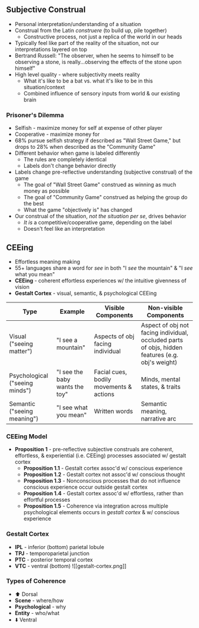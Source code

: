 ## Subjective Construal
* Personal interpretation/understanding of a situation
* Construal from the Latin *construere* (to build up, pile together)
	* Constructive process, not just a replica of the world in our heads
* Typically feel like part of the reality of the situation, not our interpretations layered on top
* Bertrand Russell: "The observer, when he seems to himself to be observing a stone, is really...observing the effects of the stone upon himself"
* High level quality - where subjectivity meets reality
	* What it's like to be a bat vs. what it's like to be in this situation/context
	* Combined influence of sensory inputs from world & our existing brain
### Prisoner's Dilemma
* Selfish - maximize money for self at expense of other player
* Cooperative - maximize money for 
* 68% pursue selfish strategy if described as "Wall Street Game," but drops to 28% when described as the "Community Game"
* Different behavior when game is labeled differently
	* The rules are completely identical
	* Labels don't change behavior directly
* Labels change pre-reflective understanding (subjective construal) of the game
	* The goal of "Wall Street Game" construed as winning as much money as possible
	* The goal of "Community Game" construed as helping the group do the best
	* What the game "objectively is" has changed
* Our construal of the situation, *not the situation per se*, drives behavior
	* *It is* a competitive/cooperative game, depending on the label
	* Doesn't feel like an interpretation
## CEEing
* Effortless meaning making
* 55+ languages share a word for *see* in both "I *see* the mountain" & "I *see* what you mean"
* **CEEing** - coherent effortless experiences w/ the intuitive givenness of vision
* **Gestalt Cortex** - visual, semantic, & psychological CEEing

| Type                           | Example                        | Visible Components                      | Non-visible Components                                                                           |
| ------------------------------ | ------------------------------ | --------------------------------------- | ------------------------------------------------------------------------------------------------ |
| Visual ("seeing matter")       | "I see a mountain"             | Aspects of obj facing individual        | Aspect of obj not facing individual, occluded parts of objs, hidden features (e.g. obj's weight) |
| Psychological ("seeing minds") | "I see the baby wants the toy" | Facial cues, bodily movements & actions | Minds, mental states, & traits                                                                   |
| Semantic ("seeing meaning")    | "I see what you mean"          | Written words                           | Semantic meaning, narrative arc                                                                  |
### CEEing Model
* **Proposition 1** - pre-reflective subjective construals are coherent, effortless, & experiential (i.e. CEEing) processes associated w/ gestalt cortex
	* **Proposition 1.1** - Gestalt cortex assoc'd w/ conscious experience
	* **Proposition 1.2** - Gestalt cortex not assoc'd w/ conscious thought
	* **Proposition 1.3** - Nonconscious processes that do not influence conscious experience occur outside gestalt cortex
	* **Proposition 1.4** - Gestalt cortex assoc'd w/ effortless, rather than effortful processes
	* **Proposition 1.5** - Coherence via integration across multiple psychological elements occurs in *gestalt cortex* & w/ conscious experience
### Gestalt Cortex
* **IPL** - inferior (bottom) parietal lobule
* **TPJ** - temporoparietal junction
* **PTC** - posterior temporal cortex
* **VTC** - ventral (bottom)
![[gestalt-cortex.png]]
### Types of Coherence
* ⬆ Dorsal
* **Scene** - where/how
* **Psychological** - why
* **Entity** - who/what
* ⬇️ Ventral